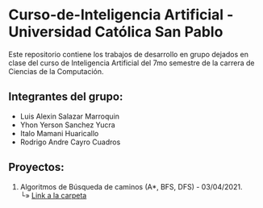 # **Curso-de-Inteligencia Artificial - Universidad Católica San Pablo**
Este repositorio contiene los trabajos de desarrollo en grupo dejados en clase del curso de Inteligencia Artificial del 7mo semestre de la carrera de Ciencias de la Computación.

## Integrantes del grupo:

- Luis Alexin Salazar Marroquin
- Yhon Yerson Sanchez Yucra
- Italo Mamani Huaricallo
- Rodrigo Andre Cayro Cuadros

## Proyectos:

1. Algoritmos de Búsqueda de caminos (A*, BFS, DFS) - 03/04/2021.\
   └» [Link a la carpeta](https://github.com/rodRigocaU/Curso-de-IA/tree/main/Path%20Finder%20Algorithms%20-%20Tarea%20001)
